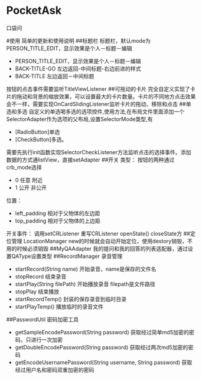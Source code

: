 # PocketAsk
口袋问

#使用
简单的更新和使用说明
##标题栏
标题栏，默认mode为PERSON_TITLE_EDIT，显示效果是个人－标题－编辑 
* PERSON_TITLE_EDIT，显示效果是个人－标题－编辑
* BACK-TITLE-GO 左边返回-中间标题-右边前进的样式
* BACK-TITLE 左边返回－中间标题

按钮的点击事件需要监听TitleViewListener
##可拖动的卡片
完全自定义实现了卡片的拖动和背景的缩放效果，可以设置最大的卡片数量。卡片的不同地方点击效果会不一样，需要实现OnCardSlidingListener监听卡片的拖动、移除和点击
##单选和多选
自定义的单选喝多选的选项控件,使用方法,在布局文件里面添加一个SelectorAdapter作为选项的父布局,设置SelectorMode类型,有
* [RadioButton]单选
* [CheckButton]多选。

需要先执行init函数实现SelectorCheckListener方法监听点击的选择事件。添加数据的方式通listView，直接setAdapter
##开关
类型：
按钮的两种通过crb_mode选择
* 0 任意 附近
* 1 公开 非公开

位置：
* left_padding 相对于父物体的左边距
* top_padding 相对于父物体的上边距

开关事件：
调用setCRListener
重写CRListener openState() closeState方
##定位管理 LocationManager
new的时候就会自动开始定位，使用destory销毁，不用的时候必须销毁
##MyQAAdapter
我的提问和我的回答的列表适配器，通过设置QAType设置类型
##RecordManager 录音管理
* startRecord(String name) 开始录音，name是保存的文件名
* stopRecord 结束录音
* startPlay(String filePath) 开始播放录音 filepath是文件路径
* stopPlay 结束播放
* startRecordTemp() 封装的保存录音到临时目录
* startPlayTemp() 播放临时的录音文件

##PasswordUtil 密码加密工具
* getSampleEncodePassword(String password) 获取经过简单md5加密的密码，只进行一次加密
* getDoubleEncodePassword(String password) 获取经过两次md5加密的密码
* getEncodeUsernamePassword(String username, String password) 获取经过用户名和密码双重加密的密码


